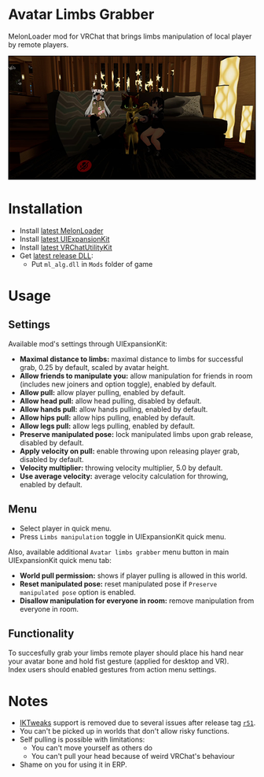 # Avatar Limbs Grabber
MelonLoader mod for VRChat that brings limbs manipulation of local player by remote players.

[![](.github/img_01.png)](https://youtu.be/WQg-V6a3Q1Q)

# Installation
* Install [latest MelonLoader](https://github.com/LavaGang/MelonLoader)
* Install [latest UIExpansionKit](https://github.com/knah/VRCMods)
* Install [latest VRChatUtilityKit](https://github.com/SleepyVRC/Mods)
* Get [latest release DLL](../../../releases/latest):
  * Put `ml_alg.dll` in `Mods` folder of game

# Usage
## Settings
Available mod's settings through UIExpansionKit:
* **Maximal distance to limbs:** maximal distance to limbs for successful grab, 0.25 by default, scaled by avatar height.
* **Allow friends to manipulate you:** allow manipulation for friends in room (includes new joiners and option toggle), enabled by default.
* **Allow pull:** allow player pulling, enabled by default.
* **Allow head pull:** allow head pulling, disabled by default.
* **Allow hands pull:** allow hands pulling, enabled by default.
* **Allow hips pull:** allow hips pulling, enabled by default.
* **Allow legs pull:** allow legs pulling, enabled by default.
* **Preserve manipulated pose:** lock manipulated limbs upon grab release, disabled by default.
* **Apply velocity on pull:** enable throwing upon releasing player grab, disabled by default.
* **Velocity multiplier:** throwing velocity multiplier, 5.0 by default.
* **Use average velocity:** average velocity calculation for throwing, enabled by default.

## Menu
* Select player in quick menu.
* Press `Limbs manipulation` toggle in UIExpansionKit quick menu.

Also, available additional `Avatar limbs grabber` menu button in main UIExpansionKit quick menu tab:
* **World pull permission:** shows if player pulling is allowed in this world.
* **Reset manipulated pose:** reset manipulated pose if `Preserve manipulated pose` option is enabled.
* **Disallow manipulation for everyone in room:** remove manipulation from everyone in room.

## Functionality
To succesfully grab your limbs remote player should place his hand near your avatar bone and hold fist gesture (applied for desktop and VR).  
Index users should enabled gestures from action menu settings.

# Notes
* [IKTweaks](https://github.com/knah/VRCMods) support is removed due to several issues after release tag [`r51`](https://github.com/SDraw/ml_mods/tree/r51).
* You can't be picked up in worlds that don't allow risky functions.
* Self pulling is possible with limitations:
  * You can't move yourself as others do
  * You can't pull your head because of weird VRChat's behaviour
* Shame on you for using it in ERP.
